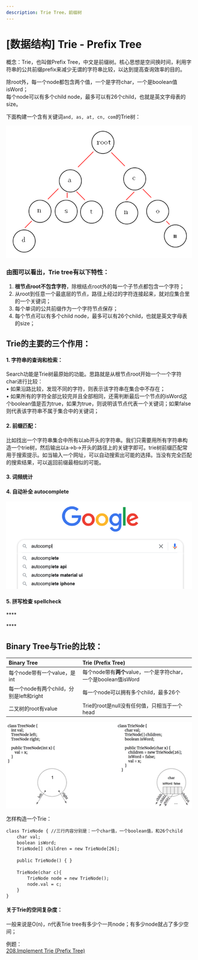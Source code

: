 ```yaml
---
description: Trie Tree，前缀树
---
```


# \[数据结构\] Trie - Prefix Tree

概念：Trie，也叫做Prefix Tree，中文是前缀树。核心思想是空间换时间，利用字符串的公共前缀prefix来减少无谓的字符串比较，以达到提高查询效率的目的。

除root外，每一个node都包含两个值，一个是字符char，一个是boolean值isWord；  
每个node可以有多个child node，最多可以有26个child，也就是英文字母表的size。



下面构建一个含有关键词`and, as, at, cn, com`的Trie树：

![](.gitbook/assets/2012112521092438.png)



### 由图可以看出，Trie tree有以下特性：

1. **根节点root不包含字符**，除根结点root外的每一个子节点都包含一个字符；
2. 从root到任意一个最底层的节点，路径上经过的字符连接起来，就对应集合里的一个关键词；
3. 每个单词的公共前缀作为一个字符节点保存；
4. 每个节点可以有多个child node，最多可以有26个child，也就是英文字母表的size；



## Trie的主要的三个作用：

#### 1. 字符串的查询和检索：

Search功能是Trie树最原始的功能。思路就是从根节点root开始一个一个字符char进行比较：   
• 如果沿路比较，发现不同的字符，则表示该字符串在集合中不存在；  
• 如果所有的字符全部比较完并且全部相同，还需判断最后一个节点的isWord这个boolean值是否为true，如果为true，则说明该节点代表一个关键词；如果false则代表该字符串不属于集合中的关键词；

####  2. 前缀匹配：

比如找出一个字符串集合中所有以ab开头的字符串。我们只需要用所有字符串构造一个trie树，然后输出以a-&gt;b-&gt;开头的路径上的关键字即可。trie树前缀匹配常用于搜索提示。如当输入一个网址，可以自动搜索出可能的选择。当没有完全匹配的搜索结果，可以返回前缀最相似的可能。

#### 3. 词频统计

#### 4. 自动补全 autocomplete

![](.gitbook/assets/screen-shot-2021-05-30-at-11.10.23-pm.png)

#### 5. 拼写检查 spellcheck

\*\*\*\*

\*\*\*\*

## Binary Tree与Trie的比较：



| Binary Tree | Trie \(Prefix Tree\) |
| :--- | :--- |
| 每个node带有一个value，是int                                                                  | 每个node带有**两个**value，一个是字符char，一个是boolean值isWord |
| 每一个node有两个child，分别是left和right | 每一个node可以拥有多个child，最多26个 |
| 二叉树的root有value | Trie的root是null没有任何值，只相当于一个head |

![](.gitbook/assets/screen-shot-2021-05-28-at-2.32.37-am.png)



怎样构造一个Trie：

```text
class TrieNode { //三行内容分别是：一个char值，一个boolean值，和26个child
    char val;
    boolean isWord; 
    TrieNode[] children = new TrieNode[26];
    
    public TrieNode() { }
    
    TrieNode(char c){
        TrieNode node = new TrieNode();
        node.val = c;
    }
}
```





#### 关于Trie的空间复杂度：

一般来说是O\(n\)，n代表Trie tree有多少个一共node；有多少node就占了多少空间；



例题：  
[208.Implement Trie \(Prefix Tree\)](https://bhnigw.gitbook.io/leetcode/leetcode-208.-implement-trie-prefix-tree)







